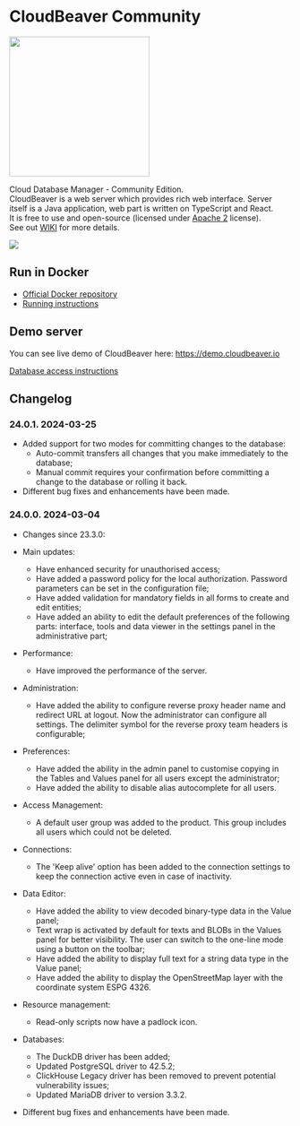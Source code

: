 # CloudBeaver Community

<img src="https://github.com/dbeaver/cloudbeaver/wiki/images/cloudbeaver-logo.png" width="250"/>

Cloud Database Manager - Community Edition.  
CloudBeaver is a web server which provides rich web interface. Server itself is a Java application, web part is written on TypeScript and React.  
It is free to use and open-source (licensed under [Apache 2](https://github.com/dbeaver/cloudbeaver/blob/devel/LICENSE) license).  
See out [WIKI](https://github.com/dbeaver/cloudbeaver/wiki) for more details.  

![](https://github.com/dbeaver/cloudbeaver/wiki/images/demo_screenshot_1.png)

## Run in Docker

- [Official Docker repository](https://hub.docker.com/r/dbeaver/cloudbeaver)
- [Running instructions](https://github.com/dbeaver/cloudbeaver/wiki/Run-Docker-Container)

## Demo server

You can see live demo of CloudBeaver here: https://demo.cloudbeaver.io  

[Database access instructions](https://github.com/dbeaver/cloudbeaver/wiki/Demo-Server)

## Changelog

### 24.0.1. 2024-03-25
- Added support for two modes for committing changes to the database:
  - Auto-commit transfers all changes that you make immediately to the database;
  - Manual commit requires your confirmation before committing a change to the database or rolling it back.
- Different bug fixes and enhancements have been made.
  
### 24.0.0. 2024-03-04
  - Changes since 23.3.0:

- Main updates:
  - Have enhanced security for unauthorised access;
  - Have added a password policy for the local authorization. Password parameters can be set in the configuration file;
  - Have added validation for mandatory fields in all forms to create and edit entities;
  - Have added an ability to edit the default preferences of the following parts: interface, tools and data viewer in the settings panel in the administrative part;
- Performance:
  - Have improved the performance of the server.
- Administration:
  - Have added the ability to configure reverse proxy header name and redirect URL at logout. Now the administrator can configure all settings. The delimiter symbol for the reverse proxy team headers is configurable;
- Preferences:
  - Have added the ability in the admin panel to customise copying in the Tables and Values panel for all users except the administrator;
  - Have added the ability to disable alias autocomplete for all users.
- Access Management:
  - A default user group was added to the product. This group includes all users which could not be deleted.
- Connections:
  - The 'Keep alive' option has been added to the connection settings to keep the connection active even in case of inactivity.
- Data Editor: 
  - Have added the ability to view decoded binary-type data in the Value panel;
  - Text wrap is activated by default for texts and BLOBs in the Values panel for better visibility. The user can switch to the one-line mode using a button on the toolbar;
  - Have added the ability to display full text for a string data type in the Value panel;
  - Have added the ability to display the OpenStreetMap layer with the coordinate system ESPG 4326.
- Resource management:
  - Read-only scripts now have a padlock icon.
- Databases:
  - The DuckDB driver has been added;
  - Updated PostgreSQL driver to 42.5.2;
  - ClickHouse Legacy driver has been removed to prevent potential vulnerability issues;
  - Updated MariaDB driver to version 3.3.2.
- Different bug fixes and enhancements have been made.
